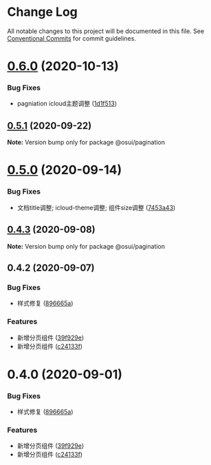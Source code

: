 # Change Log

All notable changes to this project will be documented in this file.
See [Conventional Commits](https://conventionalcommits.org) for commit guidelines.

# [0.6.0](https://gitee.com/yuxuanhuo/osui/tree/master/compare/@osui/pagination@0.5.1...@osui/pagination@0.6.0) (2020-10-13)


### Bug Fixes

* pagniation icloud主题调整 ([1d1f513](https://gitee.com/yuxuanhuo/osui/tree/master/commits/1d1f5139658689663e4cdfcfd843cbcd6b654ba6))





## [0.5.1](https://gitee.com/yuxuanhuo/osui/tree/master/compare/@osui/pagination@0.5.0...@osui/pagination@0.5.1) (2020-09-22)

**Note:** Version bump only for package @osui/pagination





# [0.5.0](https://gitee.com/yuxuanhuo/osui/tree/master/compare/@osui/pagination@0.4.3...@osui/pagination@0.5.0) (2020-09-14)


### Bug Fixes

* 文档title调整; icloud-theme调整; 组件size调整 ([7453a43](https://gitee.com/yuxuanhuo/osui/tree/master/commits/7453a437fb419db875709b32f934ba9e3454f895))





## [0.4.3](https://gitee.com/yuxuanhuo/osui/tree/master/compare/@osui/pagination@0.4.2...@osui/pagination@0.4.3) (2020-09-08)

**Note:** Version bump only for package @osui/pagination





## 0.4.2 (2020-09-07)


### Bug Fixes

* 样式修复 ([896665a](https://gitee.com/yuxuanhuo/osui/tree/master/commits/896665a45f52be9a2896157f20125f8a77809e34))


### Features

* 新增分页组件 ([39f929e](https://gitee.com/yuxuanhuo/osui/tree/master/commits/39f929e643f4954664aa4da926e5897e76225e39))
* 新增分页组件 ([c24133f](https://gitee.com/yuxuanhuo/osui/tree/master/commits/c24133f72fc5b3f00584e26f62daaa1a23083eac))





# 0.4.0 (2020-09-01)


### Bug Fixes

* 样式修复 ([896665a](https://gitee.com/yuxuanhuo/osui/tree/master/commits/896665a45f52be9a2896157f20125f8a77809e34))


### Features

* 新增分页组件 ([39f929e](https://gitee.com/yuxuanhuo/osui/tree/master/commits/39f929e643f4954664aa4da926e5897e76225e39))
* 新增分页组件 ([c24133f](https://gitee.com/yuxuanhuo/osui/tree/master/commits/c24133f72fc5b3f00584e26f62daaa1a23083eac))
